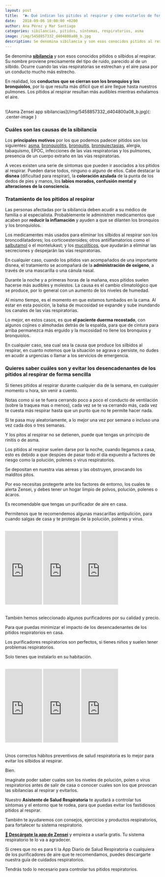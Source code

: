 ```yaml
---
layout: post
title:  "🌬️ Qué indican los pitidos al respirar y cómo evitarlos de forma sencilla"
date:   2018-09-06 10:00:00 +0200
author: Ana Pérez y Mar Santiago
categories: sibilancias, pitidos, síntomas, respiratorios, asma
image: /img/5458857332_d404800a08_b.jpg
description: Se denomina sibilancia y son esos conocidos pitidos al respirar. Su nombre proviene precisamente del tipo de ruido, parecido al de un silbido. Ocurre cuando las vías respiratorias se estrechan y el aire pasa...
---
```


Se denomina **[sibilancia](https://medlineplus.gov/spanish/ency/article/003070.htm)** y son esos conocidos pitidos o silbidos al respirar. Su nombre proviene precisamente del tipo de ruido, parecido al de un silbido. Ocurre cuando las vías respiratorias se estrechan y el aire pasa por un conducto mucho más estrecho.

En realidad, los **conductos que se cierran son los bronquios y los bronquiolos**, por lo que resulta más difícil que el aire llegue hasta nuestros pulmones. Los pitidos al respirar resultan más audibles mientras exhalamos el aire.

<br>
![Asma Zensei app sibilancias](/img/5458857332_d404800a08_b.jpg){: .center-image }
<br>

### **Cuáles son las causas de la sibilancia**	

Los **principales motivos** por los que podemos padecer pitidos son los siguientes: [asma](https://medlineplus.gov/spanish/ency/article/000141.htm), [bronquiolitis](https://medlineplus.gov/spanish/ency/article/000975.htm), [bronquitis](https://medlineplus.gov/spanish/acutebronchitis.html), [bronquiectasias](https://es.wikipedia.org/wiki/Bronquiectasia), alergia, tabaquismo, EPOC, infecciones de las vías respiratorias y los pulmones, presencia de un cuerpo extraño en las vías respiratorias.

A veces existen una serie de síntomas que pueden ir asociados a los pitidos al respirar. Pueden darse todos, ninguno o alguno de ellos. Cabe destacar la **disnea** (dificultad para respirar), la **coloración azulada** de la punta de los dedos de pies y manos, los **labios morados, confusión mental y alteraciones de la consciencia.**

### **Tratamiento de los pitidos al respirar**

Las personas afectadas por la sibilancia deben acudir a su médico de familia o al especialista. Probablemente le administren medicamentos que acaben por **reducir la inflamación** y ayuden a que se dilanten los bronquios y los bronquiolos.

Los medicamentes más usados para eliminar los silbidos al respirar son los broncodilatadores; los corticoesteroides; otros antiiflamatorios como el [salbutamol](https://es.wikipedia.org/wiki/Salbutamol) o el montelukast; y los [mucolíticos](https://es.wikipedia.org/wiki/Mucol%C3%ADtico), que ayudarán a eliminar las secreciones y despejarán las vías respiratorias.

En cualquier caso, cuando los pitidos van acompañados de una importante disnea, el tratamiento se acompañará de la **administración de oxígeno**, a través de una mascarilla o una cánula nasal.

Durante la noche y a primeras horas de la mañana, esos pitidos suelen hacerse más audibles y molestos. La causa es el cambio climatológico que se produce, por lo general con un aumento de los niveles de humedad. 

Al mismo tiempo, es el momento en que estamos tumbados en la cama. Al estar en esta posición, la balsa de mucosidad se expande y sube inundando los canales de las vías respiratorias. 

Lo mejor, en estos casos, es que **el paciente duerma recostado**, con algunos cojines o almohadas detrás de la espalda, para que de cintura para arriba permanezca más erguido y la mucosidad no llene los bronquios y bronquiolos.

En cualquier caso, sea cual sea la causa que produce los silbidos al respirar, en cuanto notemos que la situación se agrava o persiste, no dudes en acudir a urgencias o llamar a los servicios de emergencia.

### **Quieres saber cuáles son y evitar los desencadenantes de los pitidos al respirar de forma sencilla**

Si tienes pitidos al respirar durante cualquier dia de la semana, en cualquier momento u hora, sin venir a cuento. 

Notas como si se te fuera cerrando poco a poco el conducto de ventilación (sobre la traquea mas o menos), cada vez se te va cerrando más, cada vez te cuesta más respirar hasta que un punto que no te permite hacer nada.

Si te pasa muy aleatoriamente, a lo mejor una vez por semana o incluso una vez cada dos o tres semanas.

Y los pitos al respirar no se detienen, puede que tengas un principio de rinitis o de asma.

Los pitidos al respirar suelen darse por la noche, cuando llegamos a casa, esto es debido a que despúes de pasar todo
el día expuesto a factores de riesgo como la polución, polenes o virus respiratorios.

Se depositan en nuestra vías aéreas y las obstruyen, provcando los malditos pitos.

Por eso necesitas protegerte ante los factores de entorno, los cuales te alerta Zensei, y debes tener un hogar limpio de polvos, polución, polenes o ácaros.

Es recomendable que tengas un purificador de aire en casa.

Permitenos que te recomendemos algunas mascarillas antipulición, para cuando salgas de casa y te protegas de la polución, polenes y virus.

<br>
<div class="container-narrow center">
<iframe style="width:120px;height:240px;" marginwidth="0" marginheight="0" scrolling="no" frameborder="0" src="https://rcm-eu.amazon-adsystem.com/e/cm?ref=tf_til&t=zenseiapp08-21&m=amazon&o=30&p=8&l=as1&IS1=1&asins=B075D52DZX&linkId=f7a6d14be95e530fde5fe717ca114bc3&bc1=FFFFFF&lt1=_top&fc1=333333&lc1=0066C0&bg1=FFFFFF&f=ifr">
    </iframe>
<iframe style="width:120px;height:240px;" marginwidth="0" marginheight="0" scrolling="no" frameborder="0" src="https://rcm-eu.amazon-adsystem.com/e/cm?ref=tf_til&t=zenseiapp08-21&m=amazon&o=30&p=8&l=as1&IS1=1&asins=B079NGZL5B&linkId=5241b8a23065a81d8ec3e53ca6bc785e&bc1=FFFFFF&lt1=_top&fc1=333333&lc1=0066C0&bg1=FFFFFF&f=ifr">
    </iframe>
<iframe style="width:120px;height:240px;" marginwidth="0" marginheight="0" scrolling="no" frameborder="0" src="https://rcm-eu.amazon-adsystem.com/e/cm?ref=tf_til&t=zenseiapp08-21&m=amazon&o=30&p=8&l=as1&IS1=1&asins=B00XLNCC6S&linkId=a54e12d940ad1911c5f98e70c095e74b&bc1=FFFFFF&lt1=_top&fc1=333333&lc1=0066C0&bg1=FFFFFF&f=ifr">
    </iframe>
</div>
<br>

También hemos seleccionado algunos purificadores por su calidad y precio. 

Para que puedas minimizar el impacto de los desencadenantes de los pitidos respiratorios en casa.

Los purificadores respiratorios son perfectos, si tienes niños y suelen tener problemas respiratorios.

Solo tienes que instalarlo en su habitación.

<br>
<div class="container-narrow center">
<iframe style="width:120px;height:240px;" marginwidth="0" marginheight="0" scrolling="no" frameborder="0" src="https://rcm-eu.amazon-adsystem.com/e/cm?ref=tf_til&t=zenseiapp08-21&m=amazon&o=30&p=8&l=as1&IS1=1&asins=B07C7WVBDH&linkId=c949afed413c31e598c4222c9cd2fece&bc1=FFFFFF&lt1=_top&fc1=333333&lc1=0066C0&bg1=FFFFFF&f=ifr">
    </iframe>
<iframe style="width:120px;height:240px;" marginwidth="0" marginheight="0" scrolling="no" frameborder="0" src="https://rcm-eu.amazon-adsystem.com/e/cm?ref=tf_til&t=zenseiapp08-21&m=amazon&o=30&p=8&l=as1&IS1=1&asins=B01GB8BT90&linkId=1d061b2c3d3758b7995d83ef3204224f&bc1=FFFFFF&lt1=_top&fc1=333333&lc1=0066C0&bg1=FFFFFF&f=ifr">
    </iframe>
<iframe style="width:120px;height:240px;" marginwidth="0" marginheight="0" scrolling="no" frameborder="0" src="https://rcm-eu.amazon-adsystem.com/e/cm?ref=tf_til&t=zenseiapp08-21&m=amazon&o=30&p=8&l=as1&IS1=1&asins=B01J45SBH0&linkId=d576e41afbf687277cd00a1b27438ed4&bc1=FFFFFF&lt1=_top&fc1=333333&lc1=0066C0&bg1=FFFFFF&f=ifr">
    </iframe>
</div>
<br>

Unos correctos hábitos preventivos de salud respiratoria es lo mejor para evitar los silbidos al respirar.

Bien.

Imagínate poder saber cuales son los niveles de polución, polen o virus respiratorios antes de salir de casa o conocer cuales son los que provocan las sibilancias al respirar y evitarlos.

Nuestro **Asistente de Salud Respiratoria** te ayudará a controlar tus síntomas y el entorno que te rodea, para que puedas evitar los fastidiosos pitidos al respirar.

También te ayudaremos con consejos, ejercicios y productos respiratorios, para fortalecer tu sistema respiratorio.

**[📱 Descárgate la app de Zensei](https://zenseiapp.com)** y empieza a usarla gratis. Tu sistema respiratorio te lo va a agradecer.

Si crees que no es para ti la App Diario de Salud Respiratoria o cualquiera de los purificadores de aire que te recomendamos, puedes descargarte nuestra guía de cuidados respiratorios.

Tendrás todo lo necesario para controlar tus pitidos respiratorios.